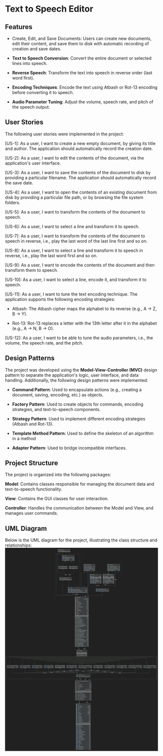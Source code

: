 # Text to Speech Editor

## Features
- Create, Edit, and Save Documents: Users can create new documents, edit their content, and save them to disk with automatic recording of creation and save dates.

- __Text to Speech Conversion__: Convert the entire document or selected lines into speech.

- __Reverse Speech__: Transform the text into speech in reverse order (last word first).

- __Encoding Techniques__: Encode the text using Atbash or Rot-13 encoding before converting it to speech.

- __Audio Parameter Tuning__: Adjust the volume, speech rate, and pitch of the speech output.

## User Stories
The following user stories were implemented in the project:

[US-1]: As a user, I want to create a new empty document, by giving its title and author. The application should automatically record the creation date.

[US-2]: As a user, I want to edit the contents of the document, via the application's user interface.

[US-3]: As a user, I want to save the contents of the document to disk by providing a particular filename. The application should automatically record the save date.

[US-4]: As a user, I want to open the contents of an existing document from disk by providing a particular file path, or by browsing the file system folders.

[US-5]: As a user, I want to transform the contents of the document to speech.

[US-6]: As a user, I want to select a line and transform it to speech.

[US-7]: As a user, I want to transform the contents of the document to speech in reverse, i.e., play the last word of the last line first and so on.

[US-8]: As a user, I want to select a line and transform it to speech in reverse, i.e., play the last word first and so on.

[US-9]: As a user, I want to encode the contents of the document and then transform them to speech.

[US-10]: As a user, I want to select a line, encode it, and transform it to speech.

[US-11]: As a user, I want to tune the text encoding technique. The application supports the following encoding strategies:

- Atbash: The Atbash cipher maps the alphabet to its reverse (e.g., A → Z, B → Y).

- Rot-13: Rot-13 replaces a letter with the 13th letter after it in the alphabet (e.g., A → N, B → O).

[US-12]: As a user, I want to be able to tune the audio parameters, i.e., the volume, the speech rate, and the pitch.

## Design Patterns
The project was developed using the __Model-View-Controller (MVC)__ design pattern to separate the application's logic, user interface, and data handling. 
Additionally, the following design patterns were implemented:

- __Command Pattern__: Used to encapsulate actions (e.g., creating a document, saving, encoding, etc.) as objects.

- __Factory Pattern__: Used to create objects for commands, encoding strategies, and text-to-speech components.

- __Strategy Pattern__: Used to implement different encoding strategies (Atbash and Rot-13).

-  __Template Method Pattern__: Used to define the skeleton of an algorithm in a method

- __Adapter Pattern__: Used to bridge incompatible interfaces.

## Project Structure
The project is organized into the following packages:

__Model__: Contains classes responsible for managing the document data and text-to-speech functionality.

__View__: Contains the GUI classes for user interaction.

__Controller__: Handles the communication between the Model and View, and manages user commands.

## UML Diagram
Below is the UML diagram for the project, illustrating the class structure and relationships:
![UML Diagram](ClassDiagram.png)
